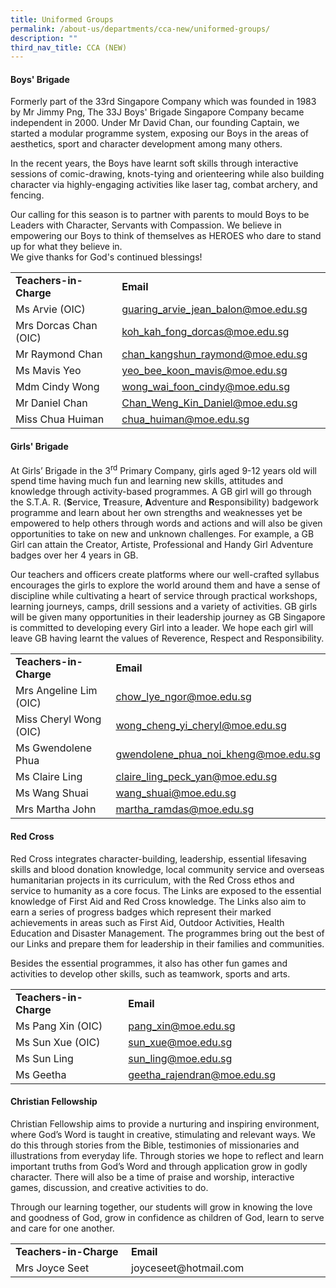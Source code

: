 ```yaml
---
title: Uniformed Groups
permalink: /about-us/departments/cca-new/uniformed-groups/
description: ""
third_nav_title: CCA (NEW)
---
```

<h4><strong>Boys' Brigade</strong></h4>
Formerly part of the 33rd Singapore Company which was founded in 1983 by Mr Jimmy Png, The 33J Boys' Brigade Singapore Company became independent in 2000. Under Mr David Chan, our founding Captain, we started a modular programme system, exposing our Boys in the areas of aesthetics, sport and character development among many others.

  

In the recent years, the Boys have learnt soft skills through interactive sessions of comic-drawing, knots-tying and orienteering while also building character via highly-engaging activities like laser tag, combat archery, and fencing.

  

Our calling for this season is to partner with parents to mould Boys to be Leaders with Character, Servants with Compassion. We believe in empowering our Boys to think of themselves as HEROES who dare to stand up for what they believe in. <br>
We give thanks for God's continued blessings!
<table>
<tbody>
<tr>
<td width="186"><strong>Teachers-in-Charge</strong></td>
<td width="327"><strong>Email</strong></td>
</tr>
<tr>
<td width="186">Ms Arvie (OIC)</td>
<td width="327"><a href="mailto:guaring_arvie_jean_balon@moe.edu.sg">guaring_arvie_jean_balon@moe.edu.sg</a></td>
</tr>
<tr>
<td width="186">Mrs Dorcas Chan (OIC)</td>
<td width="327"><a href="mailto:koh_kah_fong_dorcas@moe.edu.sg">koh_kah_fong_dorcas@moe.edu.sg</a></td>
</tr>
<tr>
<td width="186">Mr Raymond Chan</td>
<td width="327"><a href="mailto:chan_kangshun_raymond@moe.edu.sg">chan_kangshun_raymond@moe.edu.sg</a></td>
</tr>
<tr>
<td width="186">Ms Mavis Yeo</td>
<td width="327"><a href="mailto:yeo_bee_koon_mavis@moe.edu.sg">yeo_bee_koon_mavis@moe.edu.sg</a></td>
</tr>
<tr>
<td width="186">Mdm Cindy Wong</td>
<td width="327"><a href="mailto:wong_wai_foon_cindy@moe.edu.sg">wong_wai_foon_cindy@moe.edu.sg</a></td>
</tr>
<tr>
<td width="186">Mr Daniel Chan</td>
<td width="327"><a href="mailto:Chan_Weng_Kin_Daniel@moe.edu.sg">Chan_Weng_Kin_Daniel@moe.edu.sg</a></td>
</tr>
<tr>
<td width="186">Miss Chua Huiman</td>
<td width="327"><a href="mailto:chua_huiman@moe.edu.sg">chua_huiman@moe.edu.sg</a></td>
</tr>
</tbody>
</table>
<h4><strong>Girls' Brigade</strong></h4>
<p>At Girls&rsquo; Brigade in the 3<sup>rd</sup>&nbsp;Primary Company, girls aged 9-12 years old will spend time having much fun and learning new skills, attitudes and knowledge through activity-based programmes. A GB girl will go through the S.T.A. R. (<strong>S</strong>ervice,&nbsp;<strong>T</strong>reasure,&nbsp;<strong>A</strong>dventure and&nbsp;<strong>R</strong>esponsibility) badgework programme and learn about her own strengths and weaknesses yet be empowered to help others through words and actions and will also be given opportunities to take on new and unknown challenges. For example, a GB Girl can attain the Creator, Artiste, Professional and Handy Girl Adventure badges over her 4 years in GB.</p>
<p>Our teachers and officers create platforms where our well-crafted syllabus encourages the girls to explore the world around them and have a sense of discipline while cultivating a heart of service through practical workshops, learning journeys, camps, drill sessions and a variety of activities. GB girls will be given many opportunities in their leadership journey as GB Singapore is committed to developing every Girl into a leader. We hope each girl will leave GB having learnt the values of Reverence, Respect and Responsibility.</p>
<table>
<tbody>
<tr>
<td width="186"><strong>Teachers-in-Charge</strong></td>
<td width="327"><strong>Email</strong></td>
</tr>
<tr>
<td width="186">Mrs Angeline Lim (OIC)</td>
<td width="327"><a href="mailto:chow_lye_ngor@moe.edu.sg">chow_lye_ngor@moe.edu.sg</a></td>
</tr>
<tr>
<td width="186">Miss Cheryl Wong (OIC)</td>
<td width="327"><a href="mailto:wong_cheng_yi_cheryl@moe.edu.sg">wong_cheng_yi_cheryl@moe.edu.sg</a></td>
</tr>
<tr>
<td width="186">Ms Gwendolene Phua</td>
<td width="327"><a href="mailto:gwendolene_phua_noi_kheng@moe.edu.sg">gwendolene_phua_noi_kheng@moe.edu.sg</a></td>
</tr>
<tr>
<td width="186">Ms Claire Ling</td>
<td width="327"><a href="mailto:claire_ling_peck_yan@moe.edu.sg">claire_ling_peck_yan@moe.edu.sg</a></td>
</tr>
<tr>
<td width="186">Ms Wang Shuai</td>
<td width="327"><a href="mailto:wang_shuai@moe.edu.sg">wang_shuai@moe.edu.sg</a></td>
</tr>
<tr>
<td width="186">Mrs Martha John</td>
<td width="327"><a href="mailto:martha_ramdas@moe.edu.sg">martha_ramdas@moe.edu.sg</a></td>
</tr>
</tbody>
</table>
<h4><strong>Red Cross</strong></h4>
<p>Red Cross&nbsp;integrates character-building, leadership, essential lifesaving skills and blood donation knowledge, local community service and overseas humanitarian projects in its curriculum, with the Red Cross ethos and service to humanity as a core focus. The Links are exposed to the essential knowledge of First Aid and Red Cross knowledge. The Links also aim to earn a series of progress badges which represent their marked achievements in areas such as First Aid, Outdoor Activities, Health Education and Disaster Management. The programmes bring out the best of our Links and prepare them for leadership in their families and communities.</p>
<p>Besides the essential programmes, it also has other fun games and activities to develop other skills, such as teamwork, sports and arts.</p>
<table>
<tbody>
<tr>
<td width="186"><strong>Teachers-in-Charge</strong></td>
<td width="327"><strong>Email</strong></td>
</tr>
<tr>
<td width="186">Ms Pang Xin (OIC)</td>
<td width="327"><a href="mailto:pang_xin@moe.edu.sg">pang_xin@moe.edu.sg</a></td>
</tr>
<tr>
<td width="186">Ms Sun Xue (OIC)</td>
<td width="327"><a href="mailto:sun_xue@moe.edu.sg">sun_xue@moe.edu.sg</a></td>
</tr>
<tr>
<td width="186">Ms Sun Ling</td>
<td width="327"><a href="mailto:sun_ling@moe.edu.sg">sun_ling@moe.edu.sg</a></td>
</tr>
<tr>
<td width="186">Ms Geetha</td>
<td width="327"><a href="mailto:geetha_rajendran@moe.edu.sg">geetha_rajendran@moe.edu.sg</a></td>
</tr>
</tbody>
</table>
<h4><strong>Christian Fellowship</strong></h4>
<p>Christian Fellowship aims to provide a nurturing and inspiring environment, where God&rsquo;s Word is taught in creative, stimulating and relevant ways. We do this through stories from the Bible, testimonies of missionaries and illustrations from everyday life. Through stories we hope to reflect and learn important truths from God&rsquo;s Word and through application grow in godly character. There will also be a time of praise and worship, interactive games, discussion, and creative activities to do.</p>
<p>Through our learning together, our students will grow in knowing the love and goodness of God, grow in confidence as children of God, learn to serve and care for one another.</p>
<table>
<tbody>
<tr>
<td width="186"><strong>Teachers-in-Charge</strong></td>
<td width="327"><strong>Email</strong></td>
</tr>
<tr>
<td width="186">Mrs Joyce Seet</td>
<td width="327">joyceseet@hotmail.com</td>
</tr>
</tbody>
</table>